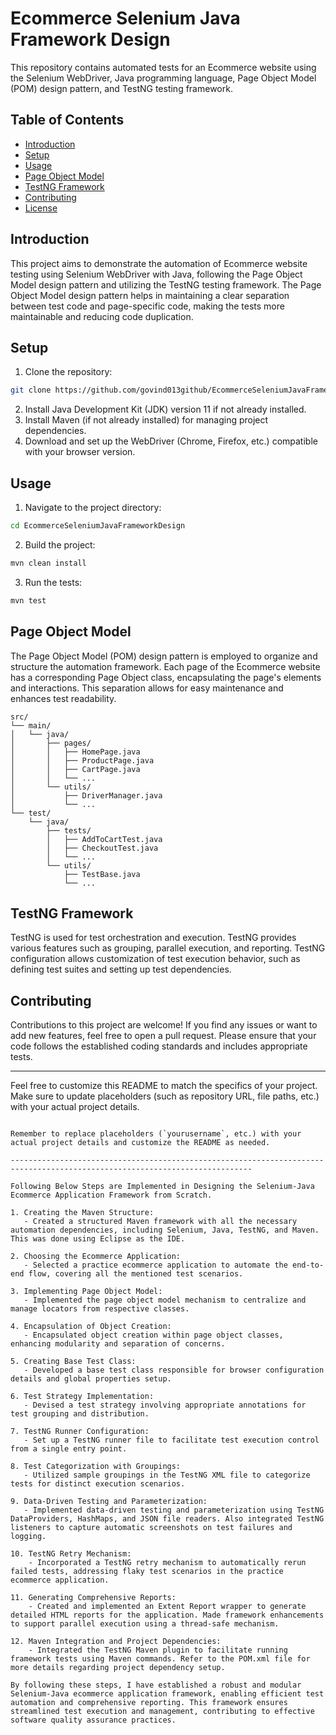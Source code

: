 # Ecommerce Selenium Java Framework Design

This repository contains automated tests for an Ecommerce website using the Selenium WebDriver, Java programming language, Page Object Model (POM) design pattern, and TestNG testing framework.

## Table of Contents

- [Introduction](#introduction)
- [Setup](#setup)
- [Usage](#usage)
- [Page Object Model](#page-object-model)
- [TestNG Framework](#testng-framework)
- [Contributing](#contributing)
- [License](#license)

## Introduction

This project aims to demonstrate the automation of Ecommerce website testing using Selenium WebDriver with Java, following the Page Object Model design pattern and utilizing the TestNG testing framework. The Page Object Model design pattern helps in maintaining a clear separation between test code and page-specific code, making the tests more maintainable and reducing code duplication.

## Setup

1. Clone the repository:

```bash
git clone https://github.com/govind013github/EcommerceSeleniumJavaFrameworkDesign.git
```

2. Install Java Development Kit (JDK) version 11 if not already installed.
3. Install Maven (if not already installed) for managing project dependencies.
4. Download and set up the WebDriver (Chrome, Firefox, etc.) compatible with your browser version.

## Usage

1. Navigate to the project directory:

```bash
cd EcommerceSeleniumJavaFrameworkDesign
```

2. Build the project:

```bash
mvn clean install
```

3. Run the tests:

```bash
mvn test
```

## Page Object Model

The Page Object Model (POM) design pattern is employed to organize and structure the automation framework. Each page of the Ecommerce website has a corresponding Page Object class, encapsulating the page's elements and interactions. This separation allows for easy maintenance and enhances test readability.

```
src/
└── main/
│   └── java/
│       ├── pages/
│       │   ├── HomePage.java
│       │   ├── ProductPage.java
│       │   ├── CartPage.java
│       │   └── ...
│       └── utils/
│           ├── DriverManager.java
│           └── ...
└── test/
    └── java/
        ├── tests/
        │   ├── AddToCartTest.java
        │   ├── CheckoutTest.java
        │   └── ...
        └── utils/
            ├── TestBase.java
            └── ...
```

## TestNG Framework

TestNG is used for test orchestration and execution. TestNG provides various features such as grouping, parallel execution, and reporting. TestNG configuration allows customization of test execution behavior, such as defining test suites and setting up test dependencies.

## Contributing

Contributions to this project are welcome! If you find any issues or want to add new features, feel free to open a pull request. Please ensure that your code follows the established coding standards and includes appropriate tests.

---

Feel free to customize this README to match the specifics of your project. Make sure to update placeholders (such as repository URL, file paths, etc.) with your actual project details.
```

Remember to replace placeholders (`yourusername`, etc.) with your actual project details and customize the README as needed.

----------------------------------------------------------------------------------------------------------------------------

Following Below Steps are Implemented in Designing the Selenium-Java Ecommerce Application Framework from Scratch.

1. Creating the Maven Structure:
   - Created a structured Maven framework with all the necessary automation dependencies, including Selenium, Java, TestNG, and Maven. This was done using Eclipse as the IDE.

2. Choosing the Ecommerce Application:
   - Selected a practice ecommerce application to automate the end-to-end flow, covering all the mentioned test scenarios.

3. Implementing Page Object Model:
   - Implemented the page object model mechanism to centralize and manage locators from respective classes.

4. Encapsulation of Object Creation:
   - Encapsulated object creation within page object classes, enhancing modularity and separation of concerns.

5. Creating Base Test Class:
   - Developed a base test class responsible for browser configuration details and global properties setup.

6. Test Strategy Implementation:
   - Devised a test strategy involving appropriate annotations for test grouping and distribution.

7. TestNG Runner Configuration:
   - Set up a TestNG runner file to facilitate test execution control from a single entry point.

8. Test Categorization with Groupings:
   - Utilized sample groupings in the TestNG XML file to categorize tests for distinct execution scenarios.

9. Data-Driven Testing and Parameterization:
   - Implemented data-driven testing and parameterization using TestNG DataProviders, HashMaps, and JSON file readers. Also integrated TestNG listeners to capture automatic screenshots on test failures and logging.

10. TestNG Retry Mechanism:
    - Incorporated a TestNG retry mechanism to automatically rerun failed tests, addressing flaky test scenarios in the practice ecommerce application.

11. Generating Comprehensive Reports:
    - Created and implemented an Extent Report wrapper to generate detailed HTML reports for the application. Made framework enhancements to support parallel execution using a thread-safe mechanism.

12. Maven Integration and Project Dependencies:
    - Integrated the TestNG Maven plugin to facilitate running framework tests using Maven commands. Refer to the POM.xml file for more details regarding project dependency setup.

By following these steps, I have established a robust and modular Selenium-Java ecommerce application framework, enabling efficient test automation and comprehensive reporting. This framework ensures streamlined test execution and management, contributing to effective software quality assurance practices.



